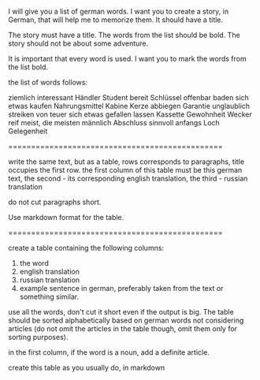 I will give you a list of german words. I want you to create a story, in German, that will help me to memorize them. It should have a title.

The story must have a title. The words from the list should be bold. The story should not be about some adventure.

It is important that every word is used.
I want you to mark the words from the list bold.


the list of words follows:

ziemlich
interessant
Händler
Student
bereit
Schlüssel
offenbar
baden
sich etwas kaufen
Nahrungsmittel
Kabine
Kerze
abbiegen
Garantie
unglaublich
streiken
von
teuer
sich etwas gefallen lassen
Kassette
Gewohnheit
Wecker
reif
meist, die meisten
männlich
Abschluss
sinnvoll
anfangs
Loch
Gelegenheit

===============================================

write the same text, but as a table, rows corresponds to paragraphs, title occupies the first row. 
the first column of this table must be this german text, 
the second - its corresponding english translation,
the third - russian translation

do not cut paragraphs short. 

Use markdown format for the table.

===============================================

create a table containing the following columns:

1. the word
2. english translation
3. russian translation
4. example sentence in german, preferably taken from the text or something similar.

use all the words, don't cut it short even if the output is big. The table should be sorted alphabetically based on german words not considering articles (do not omit the articles in the table though, omit them only for sorting purposes).

in the first column, if the word is a noun, add a definite article.

create this table as you usually do, in markdown

